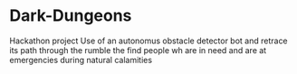 # Dark-Dungeons
Hackathon project 
Use of an autonomus obstacle detector bot and retrace its path through the rumble the find people wh are in need and are at emergencies during natural calamities 
